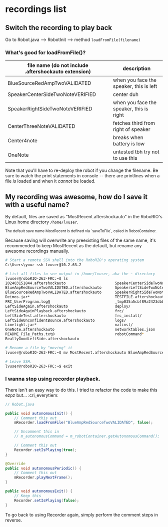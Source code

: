 # recordings list

## Switch the recording to play back

Go to Robot.java --> RobotInit --> method `loadFromFile(filename)`

### What's good for loadFromFile()?

| file name (do not include .aftershockauto extension) | description                              |
|------------------------------------------------------|------------------------------------------|
| BlueSourceRedAmpTwoVALIDATED                         | when you face the speaker, this is left  |
| SpeakerCenterSideTwoNoteVERIFIED                     | center duh                               |
| SpeakerRightSideTwoNoteVERIFIED                      | when you face the speaker, this is right |
| CenterThreeNoteVALIDATED                             | fetches third from right of speaker      |
| Center4note                                          | breaks when battery is low               |
| OneNote                                              | untested tbh try not to use this         |

Note that you'll have to re-deploy the robot if you change the filename.
Be sure to watch the print statements in console -- there are printlines
when a file *is* loaded and when it *cannot* be loaded.

## My recording was awesome, how do I save it with a useful name?

By default, files are saved as "MostRecent.aftershockauto" in the
RoboRIO's Linux home directory `/home/lvuser`.  

<small>
The default save name MostRecent is defined via `saveToFile`,
called in RobotContainer.
</small>

Because saving will overwrite any preexisting files of the same name,
it's recommended to keep MostRecent as the default, but rename any
awesome recordings manually.

```bash
# Start a remote SSH shell into the RoboRIO's operating system
C:\Users\you> ssh lvuser@10.2.63.2

# List all files to see output in /home/lvuser, aka the ~ directory
lvuser@roboRIO-263-FRC:~$ ls
202403151844.aftershockauto                      SpeakerCenterSideTwoNoteVERIFIED.aftershockauto
BlueAmpRedSourceTwoVALIDATED.aftershockauto      SpeakerLeftSideTwoNoteFailed.aftershockauto
BlueSourceRedAmpTwoVALIDATED.aftershockauto      SpeakerRightSideTwoNoteVERIFIED.aftershockauto
Deimos.jar*                                      TESTFILE.aftershockauto
FRC_UserProgram.log@                             _tmp035a5cbf89a2423dbbafecab91dd6a1a.et.md5
LeftSideAgain.aftershockauto                     deploy/
LeftSideAgainPlayback.aftershockauto             frc/
LeftSideTest.aftershockauto                      frc_install/
LeftSideUnconfidentBounce.aftershockauto         logs/
Limelight.jar*                                   natinst/
OneNote.aftershockauto                           networktables.json
README_File_Paths.txt@                           robotCommand*
ReallyGoodLeftSide.aftershockauto

# Rename a file by "moving" it
lvuser@roboRIO-263-FRC:~$ mv MostRecent.aftershockauto BlueAmpRedSourceFiveVALIDATED.aftershockauto

# Leave SSH.
lvuser@roboRIO-263-FRC:~$ exit
```

### I wanna stop using recorder playback.

There isn't an easy way to do this. I tried to refactor the code to make this ezpz but... :cri_everytiem:

```java
// Robot.java

public void autonomousInit() {
    // Comment this out
    mRecorder.loadFromFile("BlueAmpRedSourceTwoVALIDATED", false);

    // Uncomment this in
    // m_autonomousCommand = m_robotContainer.getAutonomousCommand();

    // Comment this out
    Recorder.setIsPlaying(true);
}

@Override
public void autonomousPeriodic() {
    // Comment this out
    mRecorder.playNextFrame();
}

public void autonomousExit() {
    // Keep this
    Recorder.setIsPlaying(false);
}
```

To go back to using Recorder again, simply perform the comment steps in reverse.
